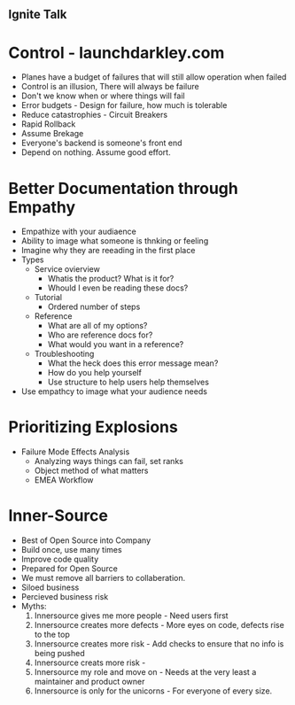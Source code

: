 ## Ignite Talk

# Control - launchdarkley.com
* Planes have a budget of failures that will still allow operation when failed
* Control is an illusion, There will always be failure
* Don't we know when or where things will fail
* Error budgets - Design for failure, how much is tolerable
* Reduce catastrophies - Circuit Breakers
* Rapid Rollback
* Assume Brekage
* Everyone's backend is someone's front end
* Depend on nothing. Assume good effort. 

# Better Documentation through Empathy
* Empathize with your audiaence
* Ability to image what someone is thnking or feeling
* Imagine why they are reeading in the first place
* Types
    * Service ovierview
        * Whatis the product? What is it for?
        * Whould I even be reading these docs?
    * Tutorial
        * Ordered number of steps
    * Reference
        * What are all of my options?
        * Who are reference docs for?
        * What would you want in a reference?
    * Troubleshooting
        * What the heck does this error message mean?
        * How do you help yourself 
        * Use structure to help users help themselves
* Use empathcy to image what your audience needs

# Prioritizing Explosions
* Failure Mode Effects Analysis
    * Analyzing ways things can fail, set ranks
    * Object method of what matters
    * EMEA Workflow

# Inner-Source
* Best of Open Source into Company
* Build once, use many times
* Improve code quality
* Prepared for Open Source
* We must remove all barriers to collaberation.
* Siloed business
* Percieved business risk
* Myths:
    1. Innersource gives me more people - Need users first
    2. Innersource creates more defects - More eyes on code, defects rise to the top
    3. Innersource creates more risk - Add checks to ensure that no info is being pushed
    4. Innersource creats more risk - 
    5. Innersource my role and move on - Needs at the very least a maintainer and product owner
    6. Innersource is only for the unicorns - For everyone of every size.



